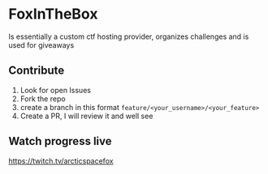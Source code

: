 # FoxInTheBox

Is essentially a custom ctf hosting provider, organizes challenges and is used for giveaways

## Contribute

1. Look for open Issues
2. Fork the repo
3. create a branch in this format `feature/<your_username>/<your_feature>`
4. Create a PR, I will review it and well see

## Watch progress live

https://twitch.tv/arcticspacefox